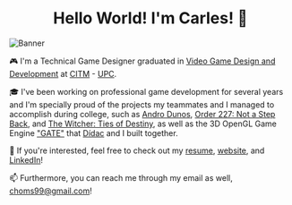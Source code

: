<h1 align="center">
Hello World! I'm Carles! 👋
</h1>

![Banner](https://github.com/user-attachments/assets/4fa935b2-8a46-4766-bef0-ed7dbdb1c359)

🎮 I'm a Technical Game Designer graduated in [Video Game Design and Development](https://www.citm.upc.edu/ing/estudis/grau-videojocs-bcn/) at [CITM](https://www.citm.upc.edu/ing/) - [UPC](https://www.upc.edu/en?set_language=en).

🎓 I've been working on professional game development for several years and I'm specially proud of the projects my teammates and I managed to accomplish during college, such as [Andro Dunos](https://github.com/ch0m5/Project_1), [Order 227: Not a Step Back](https://github.com/ChillChiliStudio/Order227), and [The Witcher: Ties of Destiny](https://github.com/Broken-Gem-Studio/The-Witcher-Ties-of-Destiny), as well as the 3D OpenGL Game Engine ["GATE"](https://github.com/DocDonkeys/GATE_Engine) that [Dídac](https://github.com/DidacRomero) and I built together.

💼 If you're interested, feel free to check out my [resume](https://drive.google.com/file/d/1oAmrarDofd9pS0KNbTsP3jnrH1YF5u1p/view?usp=sharing), [website](https://www.carleshoms.com/), and [LinkedIn](https://www.linkedin.com/feed/)!

📫 Furthermore, you can reach me through my email as well, <choms99@gmail.com>!

